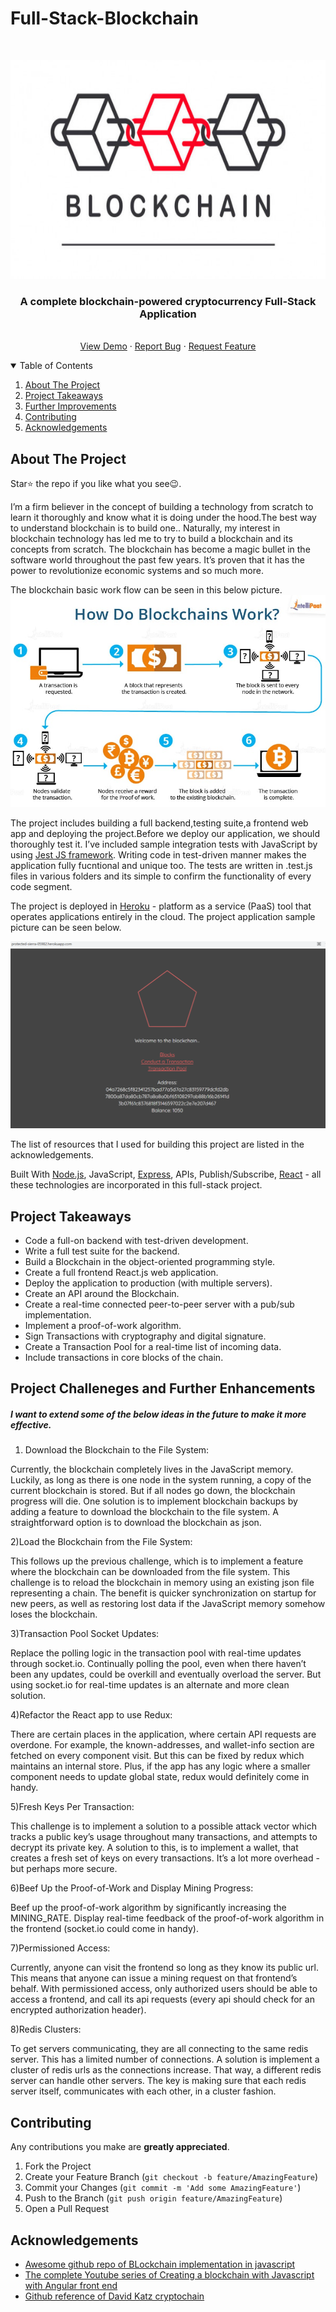 # Full-Stack-Blockchain

<!-- PROJECT LOGO -->
<br />
<p align="center">
  <a href="https://github.com/krishnakaushik25/Full-Stack-Blockchain">
    <img src="images/logo.jpg" alt="Logo" width="600" height="350">
  </a>

  <h3 align="center">A complete blockchain-powered cryptocurrency Full-Stack Application</h3>

  <p align="center">
    <br />
    <a href="https://protected-sierra-05982.herokuapp.com/">View Demo</a>
    ·
    <a href="https://github.com/krishnakaushik25/Full-Stack-Blockchain/issues">Report Bug</a>
    ·
    <a href="https://github.com/krishnakaushik25/Full-Stack-Blockchain/issues">Request Feature</a>
  </p>
</p>



<!-- TABLE OF CONTENTS -->
<details open="open">
  <summary>Table of Contents</summary>
  <ol>
    <li><a href="#about-the-project">About The Project</a></li>
    <li><a href="#Project Takeaways">Project Takeaways</a></li>
    <li><a href="#Project Challeneges and Further Enhancements">Further Improvements</a></li>
    <li><a href="#contributing">Contributing</a></li>
    <li><a href="#acknowledgements">Acknowledgements</a></li>
    
  </ol>
</details>



<!-- ABOUT THE PROJECT -->
## About The Project



Star⭐ the repo if you like what you see😉.

I’m a firm believer in the concept of building a technology from scratch to learn it thoroughly and know what it is doing under the hood.The best way to understand blockchain is to build one..
Naturally, my interest in blockchain technology has led me to try to build a blockchain and its concepts from scratch. The blockchain has become a magic bullet in the software world throughout the past few years. 
It’s proven that it has the power to revolutionize economic systems and so much more.

The blockchain basic work flow can be seen in this below picture.
[![Product work Flow][product-work-flow]](https://www.linkpicture.com/q/Blockchain-work.jpg)

The project includes building a full backend,testing suite,a frontend web app and deploying the project.Before we deploy our application, we should thoroughly test it.
I’ve included sample integration tests with JavaScript by using [Jest JS framework](https://jestjs.io/). Writing code in test-driven manner makes the application fully fucntional and unique too.
The tests are written in .test.js files in various folders and its simple to confirm the functionality of every code segment.

The project is deployed in [Heroku](https://www.heroku.com) - platform as a service (PaaS) tool that  operates applications entirely in the cloud.
The project application sample picture can be seen below.

[![Product Name Screen Shot][product-screenshot]](https://www.linkpicture.com/q/blockchain.png)

The list of resources that I used for building this project are listed in the acknowledgements.

Built With [Node.js](https://nodejs.org/en/), JavaScript, [Express](https://expressjs.com/), APIs, Publish/Subscribe, [React](https://reactjs.org/) - all these technologies are incorporated in this full-stack project.


<!-- Project Takeaways -->
## Project Takeaways
- Code a full-on backend with test-driven development.
- Write a full test suite for the backend.
- Build a Blockchain in the object-oriented programming style.
- Create a full frontend React.js web application.
- Deploy the application to production (with multiple servers).
- Create an API around the Blockchain.
- Create a real-time connected peer-to-peer server with a pub/sub implementation.
- Implement a proof-of-work algorithm.
- Sign Transactions with cryptography and digital signature.
- Create a Transaction Pool for a real-time list of incoming data.
- Include transactions in core blocks of the chain.


<!-- Further Improvements -->
## Project Challeneges and Further Enhancements

##### I want to extend some of the below ideas in the future to make it more effective.
 

1) Download the Blockchain to the File System:

Currently, the blockchain completely lives in the JavaScript memory. Luckily, as long as there is one node in the system running, a copy of the current blockchain is stored. 
But if all nodes go down, the blockchain progress will die. One solution is to implement blockchain backups by adding a feature to download the blockchain to the file system. 
A straightforward option is to download the blockchain as json.


2)Load the Blockchain from the File System:

This follows up the previous challenge, which is to implement a feature where the blockchain can be downloaded from the file system. 
This challenge is to reload the blockchain in memory using an existing json file representing a chain. The benefit is quicker synchronization on startup for new peers, 
as well as restoring lost data if the JavaScript memory somehow loses the blockchain.



3)Transaction Pool Socket Updates:

Replace the polling logic in the transaction pool with real-time updates through socket.io. Continually polling the pool, even when there haven’t been any updates, 
could be overkill and eventually overload the server. But using socket.io for real-time updates is an alternate and more clean solution.


4)Refactor the React app to use Redux:

There are certain places in the application, where certain API requests are overdone. For example, the known-addresses, and wallet-info section are fetched on 
every component visit. But this can be fixed by redux which maintains an internal store. Plus, if the app has any logic where a smaller component needs to update
global state, redux would definitely come in handy.


5)Fresh Keys Per Transaction:

This challenge is to implement a solution to a possible attack vector which tracks a public key’s usage throughout many transactions, and attempts to decrypt its 
private key. A solution to this, is to implement a wallet, that creates a fresh set of keys on every transactions. It’s a lot more overhead - but perhaps more secure.

6)Beef Up the Proof-of-Work and Display Mining Progress:

Beef up the proof-of-work algorithm by significantly increasing the MINING_RATE. Display real-time feedback of the proof-of-work algorithm in 
the frontend (socket.io could come in handy).



7)Permissioned Access:

Currently, anyone can visit the frontend so long as they know its public url. This means that anyone can issue a mining request on that frontend’s behalf.
With permissioned access, only authorized users should be able to access a frontend, and call its api requests (every api should check for an encrypted authorization header).


8)Redis Clusters:

To get servers communicating, they are all connecting to the same redis server. This has a limited number of connections.
A solution is implement a cluster of redis urls as the connections increase. That way, a different redis server can handle other servers.
The key is making sure that each redis server itself, communicates with each other, in a cluster fashion.


<!-- CONTRIBUTING -->
## Contributing
Any contributions you make are **greatly appreciated**.

1. Fork the Project
2. Create your Feature Branch (`git checkout -b feature/AmazingFeature`)
3. Commit your Changes (`git commit -m 'Add some AmazingFeature'`)
4. Push to the Branch (`git push origin feature/AmazingFeature`)
5. Open a Pull Request


<!-- ACKNOWLEDGEMENTS -->
## Acknowledgements
* [Awesome github repo of BLockchain implementation in javascript](https://github.com/yjjnls/awesome-blockchain#implementation-of-blockchain)
* [The complete Youtube series of Creating a blockchain with Javascript with Angular front end](https://www.youtube.com/watch?v=zVqczFZr124&list=PLzvRQMJ9HDiTqZmbtFisdXFxul5k0F-Q4&index=1)
* [Github reference of David Katz cryptochain](https://github.com/15Dkatz/cryptochain)



<!-- MARKDOWN LINKS & IMAGES -->
<!-- https://www.markdownguide.org/basic-syntax/#reference-style-links -->

[product-screenshot]: images/blockchain.png
[product-work-flow]: images/Blockchain-work.jpg
